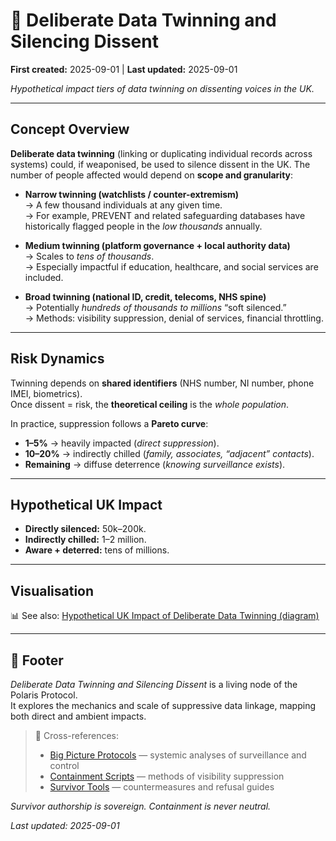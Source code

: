 # 🧬 Deliberate Data Twinning and Silencing Dissent  

**First created:** 2025-09-01 | **Last updated:** 2025-09-01  

*Hypothetical impact tiers of data twinning on dissenting voices in the UK.*  

---

## Concept Overview  

**Deliberate data twinning** (linking or duplicating individual records across systems) could, if weaponised, be used to silence dissent in the UK. The number of people affected would depend on **scope and granularity**:  

- **Narrow twinning (watchlists / counter-extremism)**  
  → A few thousand individuals at any given time.  
  → For example, PREVENT and related safeguarding databases have historically flagged people in the *low thousands* annually.  

- **Medium twinning (platform governance + local authority data)**  
  → Scales to *tens of thousands*.  
  → Especially impactful if education, healthcare, and social services are included.  

- **Broad twinning (national ID, credit, telecoms, NHS spine)**  
  → Potentially *hundreds of thousands to millions* “soft silenced.”  
  → Methods: visibility suppression, denial of services, financial throttling.  

---

## Risk Dynamics  

Twinning depends on **shared identifiers** (NHS number, NI number, phone IMEI, biometrics).  
Once dissent = risk, the **theoretical ceiling** is the *whole population*.  

In practice, suppression follows a **Pareto curve**:  

- **1–5%** → heavily impacted (*direct suppression*).  
- **10–20%** → indirectly chilled (*family, associates, “adjacent” contacts*).  
- **Remaining** → diffuse deterrence (*knowing surveillance exists*).  

---

## Hypothetical UK Impact  

- **Directly silenced:** 50k–200k.  
- **Indirectly chilled:** 1–2 million.  
- **Aware + deterred:** tens of millions.  

---

## Visualisation  

📊 See also: [Hypothetical UK Impact of Deliberate Data Twinning (diagram)](../Field_Logs/hypothetical_uk_data_twinning_impact.png)  

---

## 🏮 Footer  

*Deliberate Data Twinning and Silencing Dissent* is a living node of the Polaris Protocol.  
It explores the mechanics and scale of suppressive data linkage, mapping both direct and ambient impacts.  

> 📡 Cross-references:  
> - [Big Picture Protocols](../Big_Picture_Protocols/) — systemic analyses of surveillance and control  
> - [Containment Scripts](../Disruption_Kit/Containment_Scripts/) — methods of visibility suppression  
> - [Survivor Tools](../Survivor_Tools/) — countermeasures and refusal guides  

*Survivor authorship is sovereign. Containment is never neutral.*  

_Last updated: 2025-09-01_  
